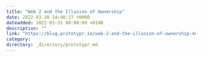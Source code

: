 ```yaml
---
title: "Web 2 and the Illusion of Ownership"
date: 2022-03-30 14:40:27 +0000
dateadded: 2022-03-31 00:00:09 +0100
description: ""
link: "https://blog.prototypr.io/web-2-and-the-illusion-of-ownership-4ebfa5c14c80?source=rss----eb297ea1161a---4"
category:
directory: _directory/prototypr.md
---
```

